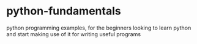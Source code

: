 # python-fundamentals
python programming examples, for the beginners looking to learn python and start making use of it for writing useful programs
